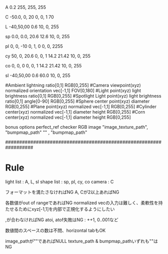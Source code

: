 A   0.2                                        255, 255, 255

C   -50.0, 0, 20    0, 0, 1     70

L   -40,50,00       0.6                         10, 0, 255

sp  0.0, 0.0, 20.6      12.6                    10, 0, 255

pl  0, 0, -10       0, 1, 0                     0, 0, 2255

cy  50, 0, 20.6     0, 0, 1     14.2    21.42   10, 0, 255


co  0, 0, 0         0, 0, 1     14.2    21.42   10, 0, 255

sl   -40,50,00       0.6        60.0            10, 0, 255


 #Ambient   lightning ratio[0,1]                                                            RGB[0,255]
 #Camera    viewpoint(xyz)       normalized orientation vec[-1,1]  FOV[0,180]
 #Light     point(xyz)           light brightness ratio[0,1]                                RGB[0,255]
 #Spotlight Light point(xyz)     light brightness ratio[0,1]       angle[0-90]              RGB[0,255]
 #Sphere    center point(xyz)    diameter    RGB[0,255]
 #Plane     point(xyz)           normalized vec[-1,1]                                       RGB[0,255]
 #Cylinder  center(xyz)          normalized vec[-1,1]              diameter    height       RGB[0,255]
 #Corn      center(xyz)          normalized vec[-1,1]              diameter    height       RGB[0,255]

 bonus options
    perfect_ref
    checker         RGB
    image           "image_texture_path",   "bumpmap_path"
                    ""                  ,   "bumpmap_path"

##################################################################
# Rule

light list : A, L, sl
shape list : sp, pl, cy, co
camera     : C

フォーマットを満たさなければNG
A, Cが2以上あればNG

各数値がout of rangeであればNG
normalized vecの入力は難しく、柔軟性を持たせるためにxyz[-1,1]を内部で正規化するようにしたい


,が合わなければNG
atoi, atof失敗はNG : ++1, 0..001など

数値間のスペースの数は不問、horizontal tabもOK

image_pathが""であればNULL
texture_path & bumpmap_pathいずれも""はNG